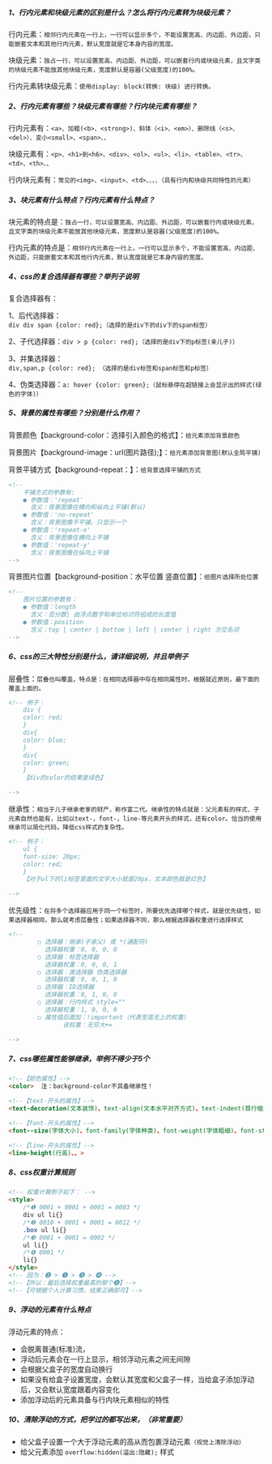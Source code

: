 ##### 1、行内元素和块级元素的区别是什么？怎么将行内元素转为块级元素？

行内元素：`相邻行内元素在一行上，一行可以显示多个，不能设置宽高、内边距、外边距，只能嵌套文本和其他行内元素，默认宽度就是它本身内容的宽度。`

块级元素：`独占一行，可以设置宽高、内边距、外边距，可以嵌套行内或块级元素，且文字类的块级元素不能放其他块级元素，宽度默认是容器(父级宽度)的100%。`

行内元素转块级元素：`使用display: block(转换: 块级) 进行转换。`



##### 2、行内元素有哪些？块级元素有哪些？行内块元素有哪些？

行内元素有：`<a>、加粗(<b>、<strong>)、斜体（<i>、<em>）、删除线（<s>、<del>）、变小<small>、<span>、、`

块级元素有：`<p>、<h1>到<h6>、<div>、<ol>、<ul>、<li>、<table>、<tr>、<td>、<th>、、`

行内块元素有：`常见的<img>、<input>、<td>、、、、（具有行内和块级共同特性的元素）`



##### 3、块元素有什么特点？行内元素有什么特点？

块元素的特点是：`独占一行，可以设置宽高、内边距、外边距，可以嵌套行内或块级元素，且文字类的块级元素不能放其他块级元素，宽度默认是容器(父级宽度)的100%。`

行内元素的特点是：`相邻行内元素在一行上，一行可以显示多个，不能设置宽高、内边距、外边距，只能嵌套文本和其他行内元素，默认宽度就是它本身内容的宽度。`



##### 4、css的复合选择器有哪些？举列子说明

复合选择器有：

1、后代选择器：`div div span {color: red};（选择的是div下的div下的span标签）`

2、子代选择器：`div > p {color: red};（选择的是div下的p标签(亲儿子)）`

3、并集选择器：`div,span,p {color: red}; （选择的是div标签和span标签和p标签）`

4、伪类选择器：`a: hover {color: green};（鼠标悬停在超链接上会显示出的样式(绿色的字体)） `



##### 5、背景的属性有哪些？分别是什么作用？

背景颜色【background-color：选择引入颜色的格式】：`给元素添加背景颜色`

背景图片【background-image：url(图片路径);】：`给元素添加背景图(默认全局平铺)`

背景平铺方式【background-repeat：】：`给背景选择平铺的方式`

```html
<!--
	平铺方式的参数有:
	● 参数值：'repeat'
	  含义：背景图像在横向和纵向上平铺(默认)
	● 参数值：'no-repeat'
	  含义：背景图像不平铺，只显示一个	
	● 参数值：'repeat-x'
	  含义：背景图像在横向上平铺
	● 参数值：'repeat-y'
	  含义：背景图像在纵向上平铺
-->
```



背景图片位置【background-position：水平位置  竖直位置】：`给图片选择所处位置`

```html
<!--
	图片位置的参数有：
	● 参数值：length
	  含义：百分数| 由浮点数字和单位标识符组成的长度值
	● 参数值：position
	  含义：top | center | bottom | left | center | right 方位名词
-->
```



##### 6、css的三大特性分别是什么，请详细说明，并且举例子

层叠性：`层叠也叫覆盖，特点是：在相同选择器中存在相同属性时，根据就近原则，最下面的覆盖上面的。`

```html
<!-- 例子：
	div {
	color: red;
	}
	div{
	color: blue;
	}
	div{
	color: green;
	}
	【div的color的结果是绿色】

-->
```



继承性：`相当于儿子继承老爹的财产，称作富二代。继承性的特点就是：父元素有的样式，子元素自然也能有，比如以text-，font-，line-等元素开头的样式，还有color。恰当的使用继承可以简化代码，降低css样式的复杂性。`

```html
<!-- 例子：
	ul {
	font-size: 20px;
	color: red; 
	}
	【对于ul下的li标签里面的文字大小就是20px，文本颜色就是红色】

-->
```



优先级性：`在将多个选择器应用于同一个标签时，所要优先选择哪个样式，就是优先级性，如果选择器相同，那么就考虑层叠性；如果选择器不同，那么根据选择器权重进行选择样式`

```html
<!--
		○ 选择器：继承(子承父) 或 *(通配符)
          选择器权重：0, 0, 0, 0
		○ 选择器：标签选择器
          选择器权重：0, 0, 0, 1
		○ 选择器：类选择器 伪类选择器
          选择器权重：0, 0, 1, 0
		○ 选择器：ID选择器
          选择器权重：0, 1, 0, 0
		○ 选择器：行内样式 style=""
          选择器权重：1, 0, 0, 0
		○ 属性值后面加：!important（代表至高无上的权重）
               该权重：无穷大+∞

-->
```



##### 7、css哪些属性能够继承，举例不得少于5个

```html
<!--【颜色属性】-->
<color>  注：background-color不具备继承性！

<!--【text-开头的属性】-->
<text-decoration(文本装饰)、text-align(文本水平对齐方式)、text-indent(首行缩进)、、、>

<!--【font-开头的属性】-->
<font--size(字体大小)、font-family(字体种类)、font-weight(字体粗细)、font-style(字体风格)、、>

<!--【line-开头的属性】-->
<line-height(行高)、、>    
```



##### 8、css权重计算规则

```html
<!-- 权重计算例子如下： -->
<style>
	/*❶ 0001 + 0001 + 0001 = 0003 */
	div ul li{}
    /*❷ 0010 + 0001 + 0001 = 0012 */
    .box ul li{} 
    /*❸ 0001 + 0001 = 0002 */
    ul li{}
    /*❹ 0001 */
    li{}
</style>
<!-- 因为：❷ > ❶ > ❸ > ❹ -->
<!--【所以：最后选择权重最高的那个❷】-->
<!--【可根据个人计算习惯，结果正确即可】-->
```



##### 9、浮动的元素有什么特点

浮动元素的特点：

- 会脱离普通(标准)流，
- 浮动后元素会在一行上显示，相邻浮动元素之间无间隙
- 会根据父盒子的宽度自动换行
- 如果没有给盒子设置宽度，会默认其宽度和父盒子一样，当给盒子添加浮动后，又会默认宽度跟着内容变化
- 添加浮动后的元素具备与行内块元素相似的特性

##### 10、清除浮动的方式，把学过的都写出来，（非常重要）

- 给父盒子设置一个大于浮动元素的高从而包裹浮动元素`（视觉上清除浮动）`
- 给父元素添加 `overflow:hidden(溢出:隐藏);` 样式





















